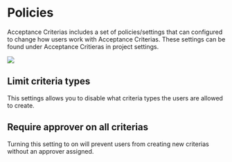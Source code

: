 # Policies

Acceptance Criterias includes a set of policies/settings that can configured to change how users work with Acceptance Criterias.
These settings can be found under Acceptance Critieras in project settings.

![](/img/acceptance-criterias/admin-hub.png)

## Limit criteria types

This settings allows you to disable what criteria types the users are allowed to create.

## Require approver on all criterias

Turning this setting to on will prevent users from creating new criterias without an approver assigned.
